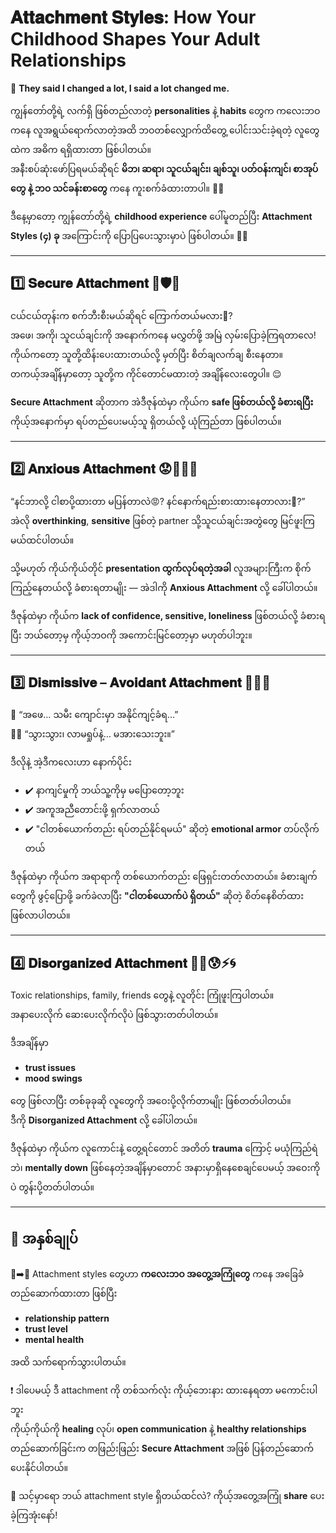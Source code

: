 # 𝐀𝐭𝐭𝐚𝐜𝐡𝐦𝐞𝐧𝐭 𝐒𝐭𝐲𝐥𝐞𝐬: How Your Childhood Shapes Your Adult Relationships

👤 **They said I changed a lot, I said a lot changed me.**  

ကျွန်တော်တို့ရဲ့ လက်ရှိ ဖြစ်တည်လာတဲ့ **personalities** နဲ့ **habits** တွေက ကလေးဘဝကနေ လူအရွယ်ရောက်လာတဲ့အထိ  ဘဝတစ်လျှောက်ထိတွေ့ ပေါင်းသင်းခဲ့ရတဲ့ လူတွေထဲက အဓိက ရရှိထားတာ ဖြစ်ပါတယ်။  
အနီးစပ်ဆုံးဖော်ပြရမယ်ဆိုရင် **မိဘ၊ ဆရာ၊ သူငယ်ချင်း၊ ချစ်သူ၊ ပတ်ဝန်းကျင်၊ စာအုပ်တွေ နဲ့ ဘဝ သင်ခန်းစာတွေ** ကနေ ကူးစက်ခံထားတာပါ။ 🌱🧠  

ဒီနေ့မှာတော့ ကျွန်တော်တို့ရဲ့ **childhood experience** ပေါ်မူတည်ပြီး **Attachment Styles (၄) ခု** အကြောင်းကို ပြောပြပေးသွားမှာပဲ ဖြစ်ပါတယ်။ 📢✨  

---

## 1️⃣ 𝐒𝐞𝐜𝐮𝐫𝐞 𝐀𝐭𝐭𝐚𝐜𝐡𝐦𝐞𝐧𝐭 👶🛡️💖

ငယ်ငယ်တုန်းက စက်ဘီးစီးမယ်ဆိုရင် ကြောက်တယ်မလား🤪?  
အဖေ၊ အကို၊ သူငယ်ချင်းကို အနောက်ကနေ မလွှတ်ဖို့ အမြဲ လှမ်းပြောခဲ့ကြရတာလေ!  
ကိုယ်ကတော့ သူတို့ထိန်းပေးထားတယ်လို့ မှတ်ပြီး စိတ်ချလက်ချ စီးနေတာ။  
တကယ့်အချိန်မှာတော့ သူတို့က ကိုင်တောင်မထားတဲ့ အချိန်လေးတွေပါ။ 😌  

**Secure Attachment** ဆိုတာက အဲဒီဇုန်ထဲမှာ ကိုယ်က **safe ဖြစ်တယ်လို့ ခံစားရပြီး** ကိုယ့်အနောက်မှာ ရပ်တည်ပေးမယ့်သူ ရှိတယ်လို့ ယုံကြည်တာ ဖြစ်ပါတယ်။

---

## 2️⃣ 𝐀𝐧𝐱𝐢𝐨𝐮𝐬 𝐀𝐭𝐭𝐚𝐜𝐡𝐦𝐞𝐧𝐭 😟💭📞🔄

“နင်ဘာလို့ ငါစာပို့ထားတာ မပြန်တာလဲ😡? နင်နောက်ရည်းစားထားနေတာလား💢?”  
အဲလို **overthinking**, **sensitive** ဖြစ်တဲ့ partner သို့သူငယ်ချင်းအတွဲတွေ မြင်ဖူးကြမယ်ထင်ပါတယ်။  

သို့မဟုတ် ကိုယ်ကိုယ်တိုင် **presentation ထွက်လုပ်ရတဲ့အခါ** လူအများကြီးက စိုက်ကြည့်နေတယ်လို့ ခံစားရတာမျိုး — အဲဒါကို **Anxious Attachment** လို့ ခေါ်ပါတယ်။  

ဒီဇုန်ထဲမှာ ကိုယ်က **lack of confidence, sensitive, loneliness** ဖြစ်တယ်လို့ ခံစားရပြီး ဘယ်တော့မှ ကိုယ့်ဘဝကို အကောင်းမြင်တော့မှာ မဟုတ်ပါဘူး။

---

## 3️⃣ 𝐃𝐢𝐬𝐦𝐢𝐬𝐬𝐢𝐯𝐞 – 𝐀𝐯𝐨𝐢𝐝𝐚𝐧𝐭 𝐀𝐭𝐭𝐚𝐜𝐡𝐦𝐞𝐧𝐭 🙅❌👥

👧 “အဖေ… သမီး ကျောင်းမှာ အနိုင်ကျင့်ခံရ…”  
👨📞 “သွားသွား၊ လာမရှုပ်နဲ့… မအားသေးဘူး။”  

ဒီလိုနဲ့ အဲ့ဒီကလေးဟာ နောက်ပိုင်း  
- ✔️ နာကျင်မှုကို ဘယ်သူ့ကိုမှ မပြောတော့ဘူး  
- ✔️ အကူအညီတောင်းဖို့ ရှက်လာတယ်  
- ✔️ "ငါတစ်ယောက်တည်း ရပ်တည်နိုင်ရမယ်" ဆိုတဲ့ **emotional armor** တပ်လိုက်တယ်  

ဒီဇုန်ထဲမှာ ကိုယ်က အရာရာကို တစ်ယောက်တည်း ဖြေရှင်းတတ်လာတယ်။ ခံစားချက်တွေကို ဖွင့်ပြောဖို့ ခက်ခဲလာပြီး **"ငါတစ်ယောက်ပဲ ရှိတယ်"** ဆိုတဲ့ စိတ်နေစိတ်ထား ဖြစ်လာပါတယ်။

---

## 4️⃣ 𝐃𝐢𝐬𝐨𝐫𝐠𝐚𝐧𝐢𝐳𝐞𝐝 𝐀𝐭𝐭𝐚𝐜𝐡𝐦𝐞𝐧𝐭 😵‍💫😰⚡️🌀

Toxic relationships, family, friends တွေနဲ့ လူတိုင်း ကြုံဖူးကြပါတယ်။  
အနာပေးလိုက် ဆေးပေးလိုက်လိုပဲ ဖြစ်သွားတတ်ပါတယ်။  

ဒီအချိန်မှာ  
- **trust issues**  
- **mood swings**  

တွေ ဖြစ်လာပြီး တစ်ခုခုဆို လူတွေကို အဝေးပို့လိုက်တာမျိုး ဖြစ်တတ်ပါတယ်။  
ဒီကို **Disorganized Attachment** လို့ ခေါ်ပါတယ်။  

ဒီဇုန်ထဲမှာ ကိုယ်က လူကောင်းနဲ့ တွေ့ရင်တောင် အတိတ် **trauma** ကြောင့် မယုံကြည်ရဲဘဲ၊ **mentally down** ဖြစ်နေတဲ့အချိန်မှာတောင် အနားမှာရှိနေစေချင်ပေမယ့် အဝေးကိုပဲ တွန်းပို့တတ်ပါတယ်။

---

## 🔑 အနှစ်ချုပ်

👶➡️🧑 Attachment styles တွေဟာ **ကလေးဘဝ အတွေ့အကြုံတွေ** ကနေ အခြေခံ တည်ဆောက်ထားတာ ဖြစ်ပြီး  
- **relationship pattern**  
- **trust level**  
- **mental health**  

အထိ သက်ရောက်သွားပါတယ်။  

❗ ဒါပေမယ့် ဒီ attachment ကို တစ်သက်လုံး ကိုယ့်ဘေးနား ထားနေရတာ မကောင်းပါဘူး  
ကိုယ့်ကိုယ်ကို **healing** လုပ်၊ **open communication** နဲ့ **healthy relationships** တည်ဆောက်ခြင်းက တဖြည်းဖြည်း **Secure Attachment** အဖြစ် ပြန်တည်ဆောက်ပေးနိုင်ပါတယ်။

💬 သင့်မှာရော ဘယ် attachment style ရှိတယ်ထင်လဲ? ကိုယ့်အတွေ့အကြုံ **share** ပေးခဲ့ကြအုံးနော်!

